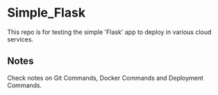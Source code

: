 # Simple_Flask
This repo is for testing the simple 'Flask' app to deploy in various cloud services. 


## Notes
Check notes on Git Commands, Docker Commands and Deployment Commands.
